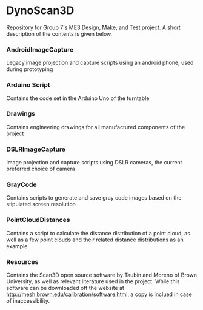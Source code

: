 # DynoScan3D
Repository for Group 7's ME3 Design, Make, and Test project. A short description of the contents is given below.

### AndroidImageCapture
Legacy image projection and capture scripts using an android phone, used during prototyping

### Arduino Script
Contains the code set in the Arduino Uno of the turntable

### Drawings
Contains engineering drawings for all manufactured components of the project

### DSLRImageCapture
Image projection and capture scripts using DSLR cameras, the current preferred choice of camera

### GrayCode
Contains scripts to generate and save gray code images based on the stipulated screen resolution

### PointCloudDistances
Contains a script to calculate the distance distribution of a point cloud, as well as a few point clouds and their related distance distributions as an example

### Resources
Contains the Scan3D open source software by Taubin and Moreno of Brown University, as well as relevant literature used in the project. While this software can be downloaded off the website at http://mesh.brown.edu/calibration/software.html, a copy is inclued in case of inaccessibility.
